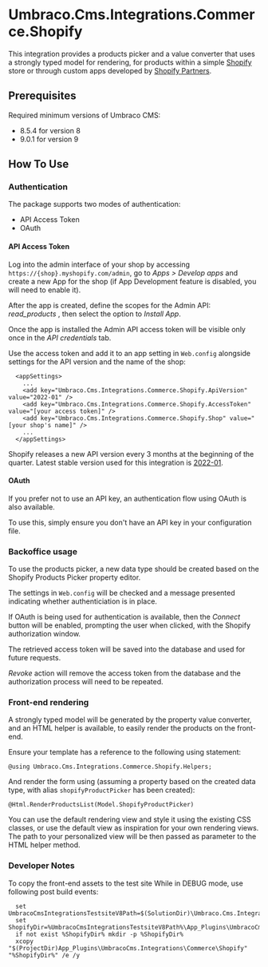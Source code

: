 # Umbraco.Cms.Integrations.Commerce.Shopify

This integration provides a products picker and a value converter that uses a strongly typed model for rendering, 
for products within a simple [Shopify](https://www.shopify.com/) store or through custom apps developed by [Shopify Partners](https://www.shopify.com/partners).

## Prerequisites

Required minimum versions of Umbraco CMS:

- 8.5.4 for version 8
- 9.0.1 for version 9

## How To Use

### Authentication

The package supports two modes of authentication:

- API Access Token
- OAuth

#### API Access Token

Log into the admin interface of your shop by accessing `https://{shop}.myshopify.com/admin`, go to _Apps > Develop apps_ and create a new App for the shop (if App Development feature is disabled, you will need to enable it).

After the app is created, define the scopes for the Admin API: _read_products_ , then select the option to _Install App_.

Once the app is installed the Admin API access token will be visible only once in the _API credentials_ tab. 

Use the access token and add it to an app setting in `Web.config` alongside settings for the API version and the name of the shop:

```
  <appSettings>
    ...
    <add key="Umbraco.Cms.Integrations.Commerce.Shopify.ApiVersion" value="2022-01" />
    <add key="Umbraco.Cms.Integrations.Commerce.Shopify.AccessToken" value="[your access token]" />
    <add key="Umbraco.Cms.Integrations.Commerce.Shopify.Shop" value="[your shop's name]" />
    ...
  </appSettings>
```

Shopify releases a new API version every 3 months at the beginning of the quarter. Latest stable version used for this integration is [2022-01](https://shopify.dev/api/usage/versioning).

#### OAuth

If you prefer not to use an API key, an authentication flow using OAuth is also available.

To use this, simply ensure you don't have an API key in your configuration file.

### Backoffice usage

To use the products picker, a new data type should be created based on the Shopify Products Picker property editor.

The settings in `Web.config` will be checked and a message presented indicating whether authenticiation is in place.

If OAuth is being used for authentication is available, then the _Connect_ button will be enabled, prompting the user when clicked, 
with the Shopify authorization window.

The retrieved access token will be saved into the database and used for future requests.

_Revoke_ action will remove the access token from the database and the authorization process will need to be repeated.

### Front-end rendering

A strongly typed model will be generated by the property value converter, and an HTML helper is available, to easily render the products on the front-end.

Ensure your template has a reference to the following using statement:

```
@using Umbraco.Cms.Integrations.Commerce.Shopify.Helpers;
```

And render the form using (assuming a property based on the created data type, with alias `shopifyProductPicker` has been created):

```
@Html.RenderProductsList(Model.ShopifyProductPicker)
```

You can use the default rendering view and style it using the existing CSS classes, or use the default view as inspiration for your own rendering views. The path to your personalized view will be then passed as parameter to the HTML helper method.

### Developer Notes

To copy the front-end assets to the test site While in DEBUG mode, use following post build events:
```
  set UmbracoCmsIntegrationsTestsiteV8Path=$(SolutionDir)\Umbraco.Cms.Integrations.Testsite.V8
  set ShopifyDir=%UmbracoCmsIntegrationsTestsiteV8Path%\App_Plugins\UmbracoCms.Integrations\Commerce\Shopify
  if not exist %ShopifyDir% mkdir -p %ShopifyDir%
  xcopy "$(ProjectDir)App_Plugins\UmbracoCms.Integrations\Commerce\Shopify" "%ShopifyDir%" /e /y
```
